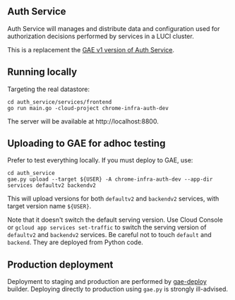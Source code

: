 Auth Service
------------

Auth Service will manages and distribute data and configuration used for authorization decisions performed by services in a LUCI cluster.

This is a replacement the [GAE v1 version of Auth Service](https://chromium.googlesource.com/infra/luci/luci-py/+/HEAD/appengine/auth_service).


Running locally
---------------

Targeting the real datastore:

```
cd auth_service/services/frontend
go run main.go -cloud-project chrome-infra-auth-dev

```

The server will be available at http://localhost:8800.


Uploading to GAE for adhoc testing
----------------------------------

Prefer to test everything locally. If you must deploy to GAE, use:

```
cd auth_service
gae.py upload --target ${USER} -A chrome-infra-auth-dev --app-dir services defaultv2 backendv2

```

This will upload versions for both `defaultv2` and `backendv2` services,
with target version name `${USER}`.

Note that it doesn't switch the default serving version. Use Cloud Console
or `gcloud app services set-traffic` to switch the serving version of
`defaultv2` and `backendv2` services. Be careful not to touch `default` and
`backend`. They are deployed from Python code.


Production deployment
---------------------

Deployment to staging and production are performed by [gae-deploy] builder.
Deploying directly to production using `gae.py` is strongly ill-advised.

[gae-deploy]: https://ci.chromium.org/p/infradata-gae/builders/ci/gae-deploy
